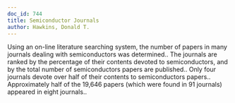 ```yaml
---
doc_id: 744
title: Semiconductor Journals
author: Hawkins, Donald T.
---
```


Using an on-line literature searching system, the number of papers in many 
journals dealing with semiconductors was determined.. The journals are ranked 
by the percentage of their contents devoted to semiconductors, and by the total
number of semiconductors papers are published.. Only four journals devote over
half of their contents to semiconductors papers.. Approximately half of the
19,646 papers (which were found in 91 journals) appeared in eight journals..